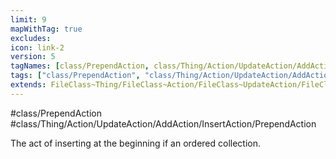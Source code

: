 ```yaml
---
limit: 9
mapWithTag: true
excludes:
icon: link-2
version: 5
tagNames: [class/PrependAction, class/Thing/Action/UpdateAction/AddAction/InsertAction/PrependAction, schema-org/PrependAction]
tags: ["class/PrependAction", "class/Thing/Action/UpdateAction/AddAction/InsertAction/PrependAction"]
extends: FileClass~Thing/FileClass~Action/FileClass~UpdateAction/FileClass~AddAction/FileClass~InsertAction
---
```


#class/PrependAction
#class/Thing/Action/UpdateAction/AddAction/InsertAction/PrependAction


The act of inserting at the beginning if an ordered collection.

